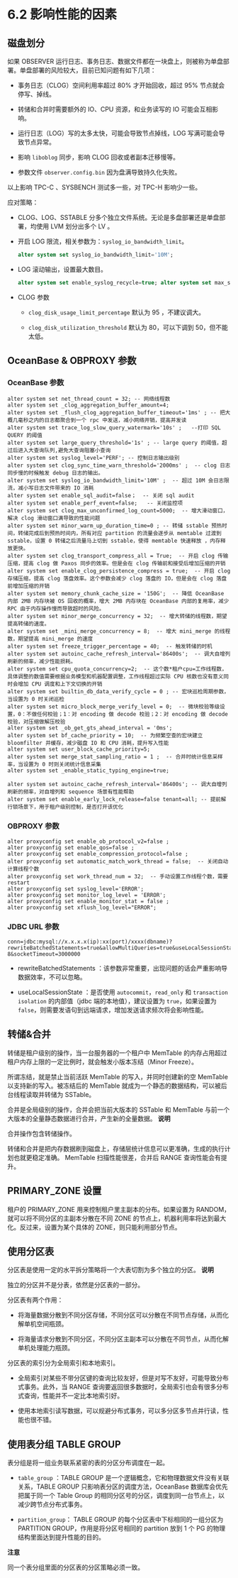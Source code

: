 6.2 影响性能的因素 
================================



磁盘划分 
-------------------------

如果 OBSERVER 运行日志、事务日志、数据文件都在一块盘上，则被称为单盘部署。单盘部署的风险较大，目前已知问题有如下几项：

* 事务日志（CLOG）空间利用率超过 80% 才开始回收，超过 95% 节点就会停写、掉线。

  

* 转储和合并时需要额外的 IO、CPU 资源，和业务读写的 IO 可能会互相影响。

  

* 运行日志（LOG）写的太多太快，可能会导致节点掉线，LOG 写满可能会导致节点异常。

  

* 影响 `liboblog` 同步，影响 CLOG 回收或者副本迁移慢等。

  

* 参数文件 `observer.config.bin` 因为盘满导致持久化失败。

  




以上影响 TPC-C 、SYSBENCH 测试多一些，对 TPC-H 影响少一些。

应对策略：

* CLOG、LOG、SSTABLE 分多个独立文件系统。无论是多盘部署还是单盘部署，均使用 LVM 划分出多个 LV 。

  

* 开启 LOG 限流，相关参数为：`syslog_io_bandwidth_limit`。

  ```sql
  alter system set syslog_io_bandwidth_limit='10M';
  ```

  

* LOG 滚动输出，设置最大数目。

  ```sql
  alter system set enable_syslog_recycle=true; alter system set max_syslog_file_count=50;
  ```

  

* CLOG 参数

  * `clog_disk_usage_limit_percentage` 默认为 95 ，不建议调大。

    
  
  * `clog_disk_utilization_threshold` 默认为 80，可以下调到 50，但不能太低。

    
  

  




OceanBase \& OBPROXY 参数 
--------------------------------------------

### OceanBase 参数 

```unknow
alter system set net_thread_count = 32; -- 网络线程数
alter system set _clog_aggregation_buffer_amount=4;
alter system set _flush_clog_aggregation_buffer_timeout='1ms' ; -- 把大概几毫秒之内的日志都聚合到一个 rpc 中发送，减小网络开销，提高并发读
alter system set trace_log_slow_query_watermark='10s' ;   --打印 SQL QUERY 的阈值
alter system set large_query_threshold='1s' ; -- large query 的阈值，超过后进入大查询队列,避免大查询阻塞小查询
alter system set syslog_level='PERF'; -- 控制日志输出级别
alter system set clog_sync_time_warn_threshold='2000ms' ;  -- clog 日志同步慢的时候触发 debug 日志的输出。
alter system set syslog_io_bandwidth_limit='10M' ;  -- 超过 10M 会日志限流，减小写日志文件带来的 IO 消耗
alter system set enable_sql_audit=false；  -- 关闭 sql audit
alter system set enable_perf_event=false;   -- 关闭监控项
alter system set clog_max_unconfirmed_log_count=5000;  -- 增大滑动窗口，解决 clog 滑动窗口满导致的性能问题
alter system set minor_warm_up_duration_time=0 ; -- 转储 sstable 预热时间，转储完成后到预热时间内，所有对应 partition 的流量会逐步从 memtable 过渡到 sstable，设置 0 转储之后流量马上切到 sstable，使得 memtable 快速释放 ，内存释放更快。
alter system set clog_transport_compress_all = True;  -- 开启 clog 传输压缩，提高 clog 做 Paxos 同步的效率。但是会在 clog 传输前和接受后增加压缩的开销
alter system set enable_clog_persistence_compress = true;  -- 开启 clog 存储压缩，提高 clog 落盘效率。这个参数会减少 clog 落盘的 IO，但是会在 clog 落盘前增加压缩的开销
alter system set memory_chunk_cache_size = '150G';  -- 降低 OceanBase 内部 2MB 内存块被 OS 回收的概率，增大 2MB 内存块在 OceanBase 内部的复用率，减少 RPC 由于内存操作慢而导致超时的风险。
alter system set minor_merge_concurrency = 32;  -- 增大转储的线程数，期望提高转储的速度。
alter system set _mini_merge_concurrency = 8;  -- 增大 mini_merge 的线程数，期望提高 mini_merge 的速度
alter system set freeze_trigger_percentage = 40;  -- 触发转储的时机
alter system set autoinc_cache_refresh_interval='86400s';  -- 调大自增列刷新的频率，减少性能损耗。
alter system set cpu_quota_concurrency=2;  -- 这个数*租户cpu=工作线程数，具体调整的数值需要根据业务模型和机器配置调整，工作线程超过实际 CPU 核数也没有意义同时会增加 CPU 调度和上下文切换的开销
alter system set builtin_db_data_verify_cycle = 0 ; -- 宏块巡检周期参数，当设置为 0 时关闭巡检
alter system set micro_block_merge_verify_level = 0;  -- 微块校验等级设置，0：不做任何校验；1：对 encoding 做 decode 校验；2：对 encoding 做 decode 校验，对压缩做解压校验
alter system set _ob_get_gts_ahead_interval = '0ms'; 
alter system set bf_cache_priority = 10;  -- 为频繁空查的宏块建立 bloomfilter 并缓存，减少磁盘 IO 和 CPU 消耗，提升写入性能
alter system set user_block_cache_priority=5; 
alter system set merge_stat_sampling_ratio = 1 ;  -- 合并时统计信息采样率，当设置为 0 时则关闭统计信息采集
alter system set _enable_static_typing_engine=true; 

alter system set autoinc_cache_refresh_interval='86400s'; -- 调大自增列刷新的频率，对自增列和 sequence 场景有性能帮助
alter system set enable_early_lock_release=false tenant=all; -- 提前解行锁场景下，用于租户级别控制，是否打开该优化
```



### OBPROXY 参数 

```unknow
alter proxyconfig set enable_ob_protocol_v2=false ;
alter proxyconfig set enable_qos=false ;
alter proxyconfig set enable_compression_protocol=false ;
alter proxyconfig set automatic_match_work_thread = false;  -- 关闭自动计算线程个数
alter proxyconfig set work_thread_num = 32;  -- 手动设置工作线程个数，需要 restart
alter proxyconfig set syslog_level='ERROR';
alter proxyconfig set monitor_log_level = 'ERROR';
alter proxyconfig set enable_monitor_stat = false ;
alter proxyconfig set xflush_log_level="ERROR";
```



### JDBC URL 参数 

```unknow
conn=jdbc:mysql://x.x.x.x(ip):xx(port)/xxxx(dbname)?rewriteBatchedStatements=true&allowMultiQueries=true&useLocalSessionState=true&useUnicode=true&characterEncoding=utf-8&socketTimeout=3000000
```



* rewriteBatchedStatements ：该参数非常重要，出现问题的话会严重影响导数据效率，不可以忽略。

  

* useLocalSessionState ：是否使用 `autocommit`，`read_only` 和 `transaction isolation` 的内部值（jdbc 端的本地值），建议设置为 `true`，如果设置为 `false`，则需要发语句到远端请求，增加发送请求频次将会影响性能。

  




转储\&合并 
---------------------------

转储是租户级别的操作，当一台服务器的一个租户中 MemTable 的内存占用超过租户内存上限的一定比例时，就会触发小版本冻结（Minor Freeze）。

所谓冻结，就是禁止当前活跃 MemTable 的写入，并同时创建新的空 MemTable 以支持新的写入。被冻结后的 MemTable 就成为一个静态的数据结构，可以被后台线程读取并转储为 SSTable。

合并是全局级别的操作，合并会把当前大版本的 SSTable 和 MemTable 与前一个大版本的全量静态数据进行合并，产生新的全量数据。
**说明**



合并操作包含转储操作。

转储和合并是把内存数据刷到磁盘上，存储层统计信息可以更准确，生成的执行计划也就更稳定准确。 MemTable 扫描性能很差，合并后 RANGE 查询性能会有提升。

PRIMARY_ZONE 设置 
------------------------------------

租户的 PRIMARY_ZONE 用来控制租户里主副本的分布。如果设置为 RANDOM，就可以将不同分区的主副本分散在不同 ZONE 的节点上，机器利用率将达到最大化。反过来，设置为某个具体的 ZONE，则只能利用部分节点。

使用分区表 
--------------------------

分区表是使用一定的水平拆分策略将一个大表切割为多个独立的分区。
**说明**



独立的分区并不是分表，依然是分区表的一部分。

分区表有两个作用：

* 将海量数据分散到不同分区存储，不同分区可以分散在不同节点存储，从而化解单机空间瓶颈。

  

* 将海量请求分散到不同分区，不同分区主副本可以分散在不同节点，从而化解单机处理能力瓶颈。

  




分区表的索引分为全局索引和本地索引。 

* 全局索引对某些不带分区键的查询比较友好，但是对写不友好，可能导致分布式事务。此外，当 RANGE 查询要返回很多数据时，全局索引也会有很多分布式查询，性能并不一定比本地索引好。

  

* 使用本地索引读写数据，可以规避分布式事务，可以多分区多节点并行读，性能也很不错。

  




使用表分组 TABLE GROUP 
--------------------------------------

表分组是将一组业务联系紧密的表的分区分布调度在一起。

* `table_group` ：TABLE GROUP 是一个逻辑概念，它和物理数据文件没有关联关系，TABLE GROUP 只影响表分区的调度方法，OceanBase 数据库会优先把属于同一个 Table Group 的相同分区号的分区，调度到同一台节点上，以减少跨节点分布式事务。

  

* `partition_group`： TABLE GROUP 的每个分区表中下标相同的一组分区为 PARTITION GROUP，作用是将分区号相同的 partition 放到 1 个 PG 的物理结构里面达到提升性能的目的。

  



**注意**



同一个表分组里面的分区表的分区策略必须一致。

